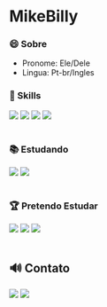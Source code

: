 # MikeBilly

### 😄 Sobre 
 - Pronome: Ele/Dele
 - Lingua: Pt-br/Ingles
### 🚀 Skills

<div>
  <img src="https://img.shields.io/badge/HTML5-E34F26?style=for-the-badge&logo=html5&logoColor=white">
  <img src="https://img.shields.io/badge/JavaScript-323330?style=for-the-badge&logo=javascript&logoColor=F7DF1E">
  <img src="https://img.shields.io/badge/CSS3-1572B6?style=for-the-badge&logo=css3&logoColor=white">
  <img src="https://img.shields.io/badge/Java-ED8B00?style=for-the-badge&logo=java&logoColor=white">
</div><br>

### 📚 Estudando

 <div>
  <img src="https://img.shields.io/badge/Bootstrap-563D7C?style=for-the-badge&logo=bootstrap&logoColor=white">
  <img src="https://img.shields.io/badge/jQuery-0769AD?style=for-the-badge&logo=jquery&logoColor=white">  
 </div><br>
 
 ### 🏆 Pretendo Estudar
 
  <div>
  <img src="https://img.shields.io/badge/MySQL-00000F?style=for-the-badge&logo=mysql&logoColor=white">
  <img src="https://img.shields.io/badge/React-20232A?style=for-the-badge&logo=react&logoColor=61DAFB">
  <img src="https://img.shields.io/badge/PHP-777BB4?style=for-the-badge&logo=php&logoColor=white">
  </div><br>
  
 ## 🔊 Contato
 <div>
 <a href="https://www.linkedin.com/in/michel-marques-510416232/" target="_blank"><img src="https://img.shields.io/badge/LinkedIn-0077B5?style=for-the-badge&logo=linkedin&logoColor=white"></a>
 <a href="https://www.instagram.com/mr.mmarques/" target="_blank"><img src="https://img.shields.io/badge/Instagram-E4405F?style=for-the-badge&logo=instagram&logoColor=white"</a>
 </div>
